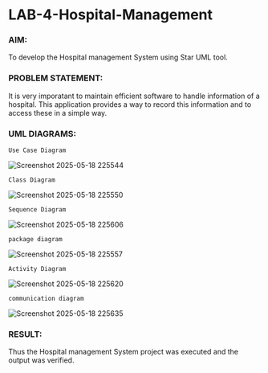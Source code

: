 # LAB-4-Hospital-Management
### AIM:
To develop the Hospital management System using Star UML tool.
### PROBLEM STATEMENT:
It is very imporatant to maintain efficient software to handle information of a hospital.
This application provides a way to record this information and to access these in a simple way.

### UML DIAGRAMS:
```Use Case Diagram```


![Screenshot 2025-05-18 225544](https://github.com/user-attachments/assets/96659315-5b29-42da-9c15-3b524670c15b)



```Class Diagram```



![Screenshot 2025-05-18 225550](https://github.com/user-attachments/assets/26d314c1-7cfd-4fcd-b7e0-1c71b1c46641)



```Sequence Diagram```



![Screenshot 2025-05-18 225606](https://github.com/user-attachments/assets/4e8bf80d-aa63-40e7-ae15-03820cb40aef)



```package diagram```



![Screenshot 2025-05-18 225557](https://github.com/user-attachments/assets/860194c9-cb58-46b7-96f1-655d06e79dc9)



```Activity Diagram```


![Screenshot 2025-05-18 225620](https://github.com/user-attachments/assets/fb4e7fd1-fd8d-420f-ba64-c89a71645712)



```communication diagram```


![Screenshot 2025-05-18 225635](https://github.com/user-attachments/assets/b04618b4-bfb7-466c-a98f-1238b75e5bea)



### RESULT:
Thus the Hospital management System project was executed and the output was verified.
